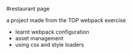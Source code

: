 #restaurant page

a project made from the TOP webpack exercise

- learnt webpack configuration
- asset management
- using css and style loaders
